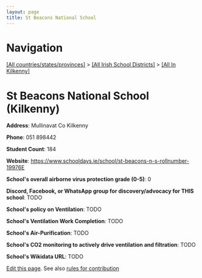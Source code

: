 ```yaml
---
layout: page
title: St Beacons National School
---
```

# Navigation

[[All countries/states/provinces]](../../..) > [[All Irish School Districts]](../..) > [[All In Kilkenny]](..)

# St Beacons National School (Kilkenny)

**Address**: Mullinavat Co Kilkenny

**Phone**: 051 898442

**Student Count**: 184

**Website**: <https://www.schooldays.ie/school/st-beacons-n-s-rollnumber-19976E>

**School's overall airborne virus protection grade (0-5)**: 0

**Discord, Facebook, or WhatsApp group for discovery/advocacy for THIS school**: TODO

**School's policy on Ventilation**: TODO

**School's Ventilation Work Completion**: TODO

**School's Air-Purification**: TODO

**School's CO2 monitoring to actively drive ventilation and filtration**: TODO

**School's Wikidata URL**: TODO


[Edit this page](https://github.com/ventilate-schools/Ireland/edit/main/./Kilkenny/St_Beacons_National_School.md). See also [rules for contribution](../../../contribution-rules/)